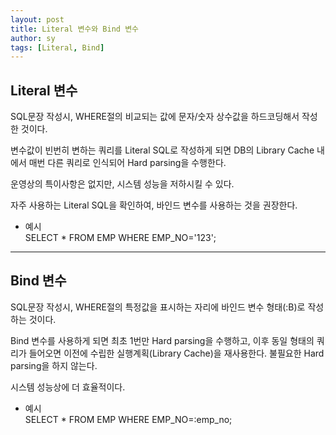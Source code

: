 ```yaml
---
layout: post
title: Literal 변수와 Bind 변수
author: sy
tags: [Literal, Bind]
---
```



<h2>Literal 변수</h2>

SQL문장 작성시, WHERE절의 비교되는 값에 문자/숫자 상수값을 하드코딩해서 작성한 것이다.

변수값이 빈번히 변하는 쿼리를 Literal SQL로 작성하게 되면 DB의 Library Cache 내에서 매번 다른 쿼리로 인식되어 Hard parsing을 수행한다.

운영상의 특이사항은 없지만, 시스템 성능을 저하시킬 수 있다.

자주 사용하는 Literal SQL을 확인하여, 바인드 변수를 사용하는 것을 권장한다.

* 예시<br />
SELECT * FROM EMP WHERE EMP_NO='123';

---
<h2>Bind 변수</h2>

SQL문장 작성시, WHERE절의 특정값을 표시하는 자리에 바인드 변수 형태(:B)로 작성하는 것이다.

Bind 변수를 사용하게 되면 최초 1번만 Hard parsing을 수행하고, 이후 동일 형태의 쿼리가 들어오면 이전에 수립한 실행계획(Library Cache)을 재사용한다.
불필요한 Hard parsing을 하지 않는다.

시스템 성능상에 더 효율적이다.

* 예시<br />
SELECT * FROM EMP WHERE EMP_NO=:emp_no;